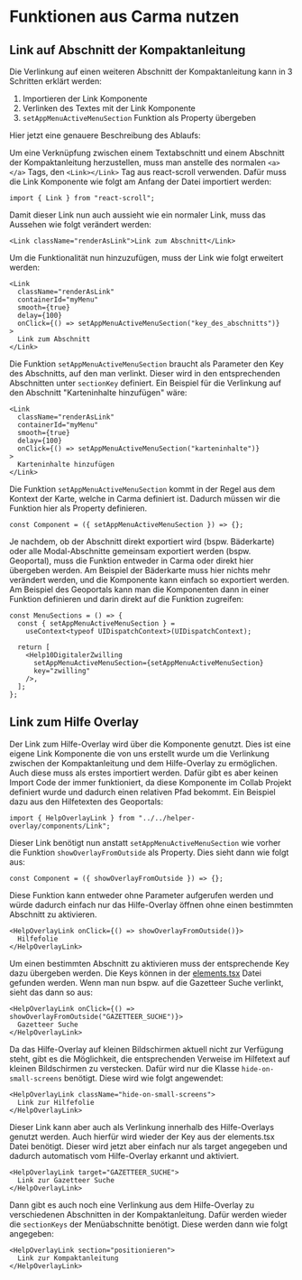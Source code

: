 # Funktionen aus Carma nutzen

## Link auf Abschnitt der Kompaktanleitung

Die Verlinkung auf einen weiteren Abschnitt der Kompaktanleitung kann in 3 Schritten erklärt werden:

1. Importieren der Link Komponente
2. Verlinken des Textes mit der Link Komponente
3. `setAppMenuActiveMenuSection` Funktion als Property übergeben

Hier jetzt eine genauere Beschreibung des Ablaufs:

Um eine Verknüpfung zwischen einem Textabschnitt und einem Abschnitt der Kompaktanleitung herzustellen, muss man anstelle des normalen `<a></a>` Tags, den `<Link></Link>` Tag aus react-scroll verwenden.
Dafür muss die Link Komponente wie folgt am Anfang der Datei importiert werden:

```tsx
import { Link } from "react-scroll";
```

Damit dieser Link nun auch aussieht wie ein normaler Link, muss das Aussehen wie folgt verändert werden:

```tsx
<Link className="renderAsLink">Link zum Abschnitt</Link>
```

Um die Funktionalität nun hinzuzufügen, muss der Link wie folgt erweitert werden:

```tsx
<Link
  className="renderAsLink"
  containerId="myMenu"
  smooth={true}
  delay={100}
  onClick={() => setAppMenuActiveMenuSection("key_des_abschnitts")}
>
  Link zum Abschnitt
</Link>
```

Die Funktion `setAppMenuActiveMenuSection` braucht als Parameter den Key des Abschnitts, auf den man verlinkt. Dieser wird in den entsprechenden Abschnitten unter `sectionKey` definiert.
Ein Beispiel für die Verlinkung auf den Abschnitt "Karteninhalte hinzufügen" wäre:

```tsx
<Link
  className="renderAsLink"
  containerId="myMenu"
  smooth={true}
  delay={100}
  onClick={() => setAppMenuActiveMenuSection("karteninhalte")}
>
  Karteninhalte hinzufügen
</Link>
```

Die Funktion `setAppMenuActiveMenuSection` kommt in der Regel aus dem Kontext der Karte, welche in Carma definiert ist. Dadurch müssen wir die Funktion hier als Property definieren.

```tsx
const Component = ({ setAppMenuActiveMenuSection }) => {};
```

Je nachdem, ob der Abschnitt direkt exportiert wird (bspw. Bäderkarte) oder alle Modal-Abschnitte gemeinsam exportiert werden (bspw. Geoportal), muss die Funktion entweder in Carma oder direkt hier übergeben werden.
Am Beispiel der Bäderkarte muss hier nichts mehr verändert werden, und die Komponente kann einfach so exportiert werden.
Am Beispiel des Geoportals kann man die Komponenten dann in einer Funktion definieren und darin direkt auf die Funktion zugreifen:

```tsx
const MenuSections = () => {
  const { setAppMenuActiveMenuSection } =
    useContext<typeof UIDispatchContext>(UIDispatchContext);

  return [
    <Help10DigitalerZwilling
      setAppMenuActiveMenuSection={setAppMenuActiveMenuSection}
      key="zwilling"
    />,
  ];
};
```

## Link zum Hilfe Overlay

Der Link zum Hilfe-Overlay wird über die <HelpOverlayLink></HelpOverlayLink> Komponente genutzt. Dies ist eine eigene Link Komponente die von uns erstellt wurde um die Verlinkung zwischen der Kompaktanleitung und dem Hilfe-Overlay zu ermöglichen.
Auch diese muss als erstes importiert werden. Dafür gibt es aber keinen Import Code der immer funktioniert, da diese Komponente im Collab Projekt definiert wurde und dadurch einen relativen Pfad bekommt. Ein Beispiel dazu aus den Hilfetexten des Geoportals:

```tsx
import { HelpOverlayLink } from "../../helper-overlay/components/Link";
```

Dieser Link benötigt nun anstatt `setAppMenuActiveMenuSection` wie vorher die Funktion `showOverlayFromOutside` als Property. Dies sieht dann wie folgt aus:

```tsx
const Component = ({ showOverlayFromOutside }) => {};
```

Diese Funktion kann entweder ohne Parameter aufgerufen werden und würde dadurch einfach nur das Hilfe-Overlay öffnen ohne einen bestimmten Abschnitt zu aktivieren.

```tsx
<HelpOverlayLink onClick={() => showOverlayFromOutside()}>
  Hilfefolie
</HelpOverlayLink>
```

Um einen bestimmten Abschnitt zu aktivieren muss der entsprechende Key dazu übergeben werden. Die Keys können in der [elements.tsx](../geoportal/elements.tsx) Datei gefunden werden. Wenn man nun bspw. auf die Gazetteer Suche verlinkt, sieht das dann so aus:

```tsx
<HelpOverlayLink onClick={() => showOverlayFromOutside("GAZETTEER_SUCHE")}>
  Gazetteer Suche
</HelpOverlayLink>
```

Da das Hilfe-Overlay auf kleinen Bildschirmen aktuell nicht zur Verfügung steht, gibt es die Möglichkeit, die entsprechenden Verweise im Hilfetext auf kleinen Bildschirmen zu verstecken. Dafür wird nur die Klasse `hide-on-small-screens` benötigt. Diese wird wie folgt angewendet:

```tsx
<HelpOverlayLink className="hide-on-small-screens">
  Link zur Hilfefolie
</HelpOverlayLink>
```

Dieser Link kann aber auch als Verlinkung innerhalb des Hilfe-Overlays genutzt werden. Auch hierfür wird wieder der Key aus der elements.tsx Datei benötigt. Dieser wird jetzt aber einfach nur als target angegeben und dadurch automatisch vom Hilfe-Overlay erkannt und aktiviert.

```tsx
<HelpOverlayLink target="GAZETTEER_SUCHE">
  Link zur Gazetteer Suche
</HelpOverlayLink>
```

Dann gibt es auch noch eine Verlinkung aus dem Hilfe-Overlay zu verschiedenen Abschnitten in der Kompaktanleitung. Dafür werden wieder die `sectionKeys` der Menüabschnitte benötigt. Diese werden dann wie folgt angegeben:

```tsx
<HelpOverlayLink section="positionieren">
  Link zur Kompaktanleitung
</HelpOverlayLink>
```

